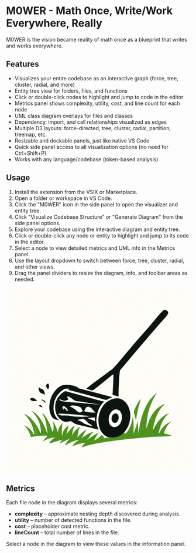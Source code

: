 # M0WER - Math 0nce, Write/Work Everywhere, Really

M0WER is the vision became reality of math once as a blueprint that writes and works everywhere.


## Features

- Visualizes your entire codebase as an interactive graph (force, tree, cluster, radial, and more)
- Entity tree view for folders, files, and functions
- Click or double-click nodes to highlight and jump to code in the editor
- Metrics panel shows complexity, utility, cost, and line count for each node
- UML class diagram overlays for files and classes
- Dependency, import, and call relationships visualized as edges
- Multiple D3 layouts: force-directed, tree, cluster, radial, partition, treemap, etc.
- Resizable and dockable panels, just like native VS Code
- Quick side panel access to all visualization options (no need for Ctrl+Shift+P)
- Works with any language/codebase (token-based analysis)


## Usage

1. Install the extension from the VSIX or Marketplace.
2. Open a folder or workspace in VS Code.
3. Click the "M0WER" icon in the side panel to open the visualizer and entity tree.
4. Click "Visualize Codebase Structure" or "Generate Diagram" from the side panel options.
5. Explore your codebase using the interactive diagram and entity tree.
6. Click or double-click any node or entity to highlight and jump to its code in the editor.
7. Select a node to view detailed metrics and UML info in the Metrics panel.
8. Use the layout dropdown to switch between force, tree, cluster, radial, and other views.
9. Drag the panel dividers to resize the diagram, info, and toolbar areas as needed.


![image](https://github.com/Reflectology/DNA/blob/main/resources/coloredmower.png)
## Metrics

Each file node in the diagram displays several metrics:

- **complexity** – approximate nesting depth discovered during analysis.
- **utility** – number of detected functions in the file.
- **cost** – placeholder cost metric.
- **lineCount** – total number of lines in the file.

Select a node in the diagram to view these values in the information panel.
